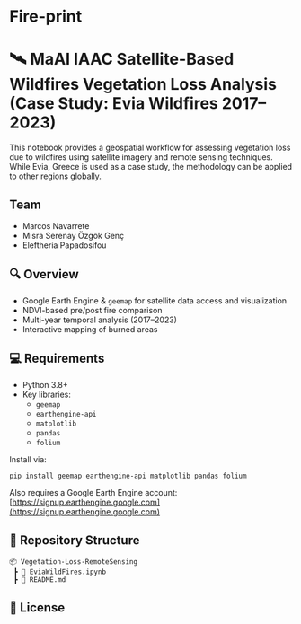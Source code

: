 # Fire-print

# 🛰️ MaAI IAAC Satellite-Based Wildfires Vegetation Loss Analysis (Case Study: Evia Wildfires 2017–2023)

This notebook provides a geospatial workflow for assessing vegetation loss due to wildfires using satellite imagery and remote sensing techniques. While Evia, Greece is used as a case study, the methodology can be applied to other regions globally.

## Team
- Marcos Navarrete
- Mısra Serenay Özgök Genç
- Eleftheria Papadosifou

## 🔍 Overview

- Google Earth Engine & `geemap` for satellite data access and visualization  
- NDVI-based pre/post fire comparison  
- Multi-year temporal analysis (2017–2023)  
- Interactive mapping of burned areas

## 💻 Requirements

- Python 3.8+
- Key libraries:
  - `geemap`
  - `earthengine-api`
  - `matplotlib`
  - `pandas`
  - `folium`

Install via:

```bash
pip install geemap earthengine-api matplotlib pandas folium
```

Also requires a Google Earth Engine account:  
[https://signup.earthengine.google.com](https://signup.earthengine.google.com)

## 📁 Repository Structure

```
📦 Vegetation-Loss-RemoteSensing
 ┣ 📜 EviaWildFires.ipynb
 ┣ 📜 README.md
```

## 📄 License
